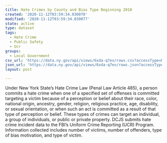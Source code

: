 ```yaml
---
title: Hate Crimes by County and Bias Type Beginning 2010
created: '2020-11-12T03:59:34.030070'
modified: '2020-11-12T03:59:34.030077'
state: active
type: dataset
tags:
  - Hate Crime
  - Public Safety
  - Ucr
groups:
  - Local Government
csv_url: 'https://data.ny.gov/api/views/6xda-q7ev/rows.csv?accessType=DOWNLOAD'
json_url: 'https://data.ny.gov/api/views/6xda-q7ev/rows.json?accessType=DOWNLOAD'
layout: post

---
```

Under New York State’s Hate Crime Law (Penal Law Article 485), a person commits a hate crime when one of a specified set of offenses is committed targeting a victim because of a perception or belief about their race, color, national origin, ancestry, gender, religion, religious practice, age, disability, or sexual orientation, or when such an act is committed as a result of that type of perception or belief. These types of crimes can target an individual, a group of individuals, or public or private property.
DCJS submits hate crime incident data to the FBI’s Uniform Crime Reporting (UCR) Program. Information collected includes number of victims, number of offenders, type of bias motivation, and type of victim.

